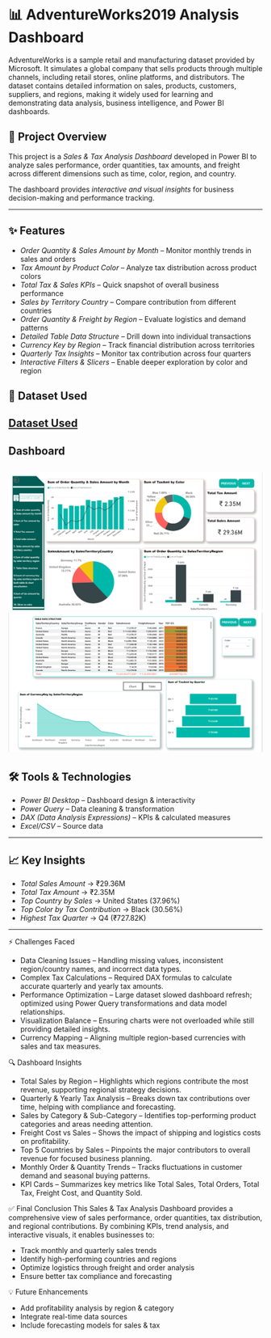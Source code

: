 # 📊 AdventureWorks2019 Analysis Dashboard 
AdventureWorks is a sample retail and manufacturing dataset provided by Microsoft. It simulates a global company that sells products through multiple channels, including retail stores, online platforms, and distributors. The dataset contains detailed information on sales, products, customers, suppliers, and regions, making it widely used for learning and demonstrating data analysis, business intelligence, and Power BI dashboards.

## 📌 Project Overview
This project is a *Sales & Tax Analysis Dashboard* developed in Power BI to analyze sales performance, order quantities, tax amounts, and freight across different dimensions such as time, color, region, and country.  

The dashboard provides *interactive and visual insights* for business decision-making and performance tracking.

---

## ✨ Features
- *Order Quantity & Sales Amount by Month* – Monitor monthly trends in sales and orders  
- *Tax Amount by Product Color* – Analyze tax distribution across product colors  
- *Total Tax & Sales KPIs* – Quick snapshot of overall business performance  
- *Sales by Territory Country* – Compare contribution from different countries  
- *Order Quantity & Freight by Region* – Evaluate logistics and demand patterns  
- *Detailed Table Data Structure* – Drill down into individual transactions  
- *Currency Key by Region* – Track financial distribution across territories  
- *Quarterly Tax Insights* – Monitor tax contribution across four quarters  
- *Interactive Filters & Slicers* – Enable deeper exploration by color and region

##  📁 Dataset Used
[Dataset Used](AdventureWorks2019Database)
---

## Dashboard
![Dashboard Screenshot](Report-Page-1.png)
![Dashboard Screenshot](Report-Page-2.png)
---

## 🛠 Tools & Technologies
- *Power BI Desktop* – Dashboard design & interactivity  
- *Power Query* – Data cleaning & transformation  
- *DAX (Data Analysis Expressions)* – KPIs & calculated measures  
- *Excel/CSV* – Source data  
---

## 📈 Key Insights
- *Total Sales Amount* → ₹29.36M  
- *Total Tax Amount* → ₹2.35M  
- *Top Country by Sales* → United States (37.96%)  
- *Top Color by Tax Contribution* → Black (30.56%)  
- *Highest Tax Quarter* → Q4 (₹727.82K)  

---

⚡ Challenges Faced

- Data Cleaning Issues – Handling missing values, inconsistent region/country names, and incorrect data types.
- Complex Tax Calculations – Required DAX formulas to calculate accurate quarterly and yearly tax amounts.
- Performance Optimization – Large dataset slowed dashboard refresh; optimized using Power Query transformations and data model relationships.
- Visualization Balance – Ensuring charts were not overloaded while still providing detailed insights.
- Currency Mapping – Aligning multiple region-based currencies with sales and tax measures.

🔍 Dashboard Insights
-	Total Sales by Region – Highlights which regions contribute the most revenue, supporting regional strategy decisions.
-	Quarterly & Yearly Tax Analysis – Breaks down tax contributions over time, helping with compliance and forecasting.
-	Sales by Category & Sub-Category – Identifies top-performing product categories and areas needing attention.
-	Freight Cost vs Sales – Shows the impact of shipping and logistics costs on profitability.
-	Top 5 Countries by Sales – Pinpoints the major contributors to overall revenue for focused business planning.
-	Monthly Order & Quantity Trends – Tracks fluctuations in customer demand and seasonal buying patterns.
-	KPI Cards – Summarizes key metrics like Total Sales, Total Orders, Total Tax, Freight Cost, and Quantity Sold.

✅ Final Conclusion
This Sales & Tax Analysis Dashboard provides a comprehensive view of sales performance, order quantities, tax distribution, and regional contributions.
By combining KPIs, trend analysis, and interactive visuals, it enables businesses to:
-	Track monthly and quarterly sales trends
-	Identify high-performing countries and regions
-	Optimize logistics through freight and order analysis
-	Ensure better tax compliance and forecasting

💡 Future Enhancements
-	Add profitability analysis by region & category
-	Integrate real-time data sources
-	Include forecasting models for sales & tax


